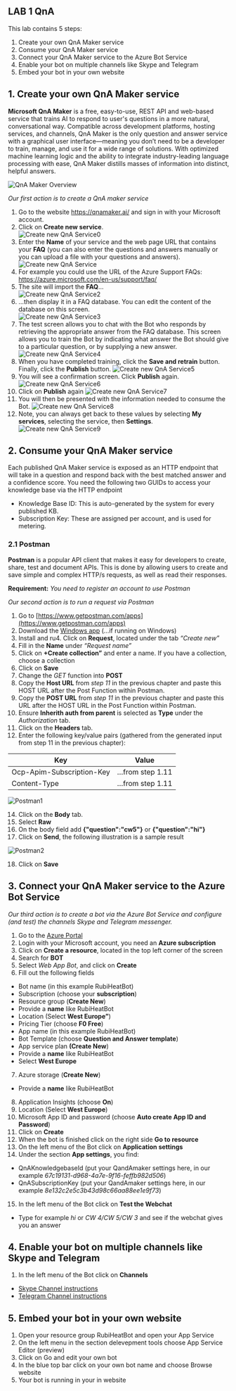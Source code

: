 ## LAB 1 QnA
This lab contains 5 steps:
1.	Create your own QnA Maker service
2. Consume your QnA Maker service
3.	Connect your QnA Maker service to the Azure Bot Service 
4.	Enable your bot on multiple channels like Skype and Telegram
5.	Embed your bot in your own website

## 1. Create your own QnA Maker service

**Microsoft QnA Maker** is a free, easy-to-use, REST API and web-based service that trains AI to respond to user's questions in a more natural, conversational way. Compatible across development platforms, hosting services, and channels, QnA Maker is the only question and answer service with a graphical user interface—meaning you don’t need to be a developer to train, manage, and use it for a wide range of solutions.
With optimized machine learning logic and the ability to integrate industry-leading language processing with ease, QnA Maker distills masses of information into distinct, helpful answers.

![QnA Maker Overview](https://github.com/Rubicon-BV/GlobalAzureBootcamp2018/blob/master/Lab1/Pics/botFrameworkArch.png)

_Our first action is to create a QnA maker service_
1. Go to the website https://qnamaker.ai/ and sign in with your Microsoft account.
2. Click on **Create new service**.  
![Create new QnA Service0](https://github.com/Rubicon-BV/GlobalAzureBootcamp2018/blob/master/Lab1/Pics/CreateQnAService0.png)
3. Enter the **Name** of your service and the web page URL that contains your **FAQ** (you can also enter the questions and answers manually or you can upload a file with your questions and answers).  
![Create new QnA Service](https://github.com/Rubicon-BV/GlobalAzureBootcamp2018/blob/master/Lab1/Pics/CreateQnAService.png)
4. For example you could use the URL of the Azure Support FAQs: https://azure.microsoft.com/en-us/support/faq/
5. The site will import the **FAQ**…  
![Create new QnA Service2](https://github.com/Rubicon-BV/GlobalAzureBootcamp2018/blob/master/Lab1/Pics/CreateQnAService2.png)
6. ...then display it in a FAQ database. You can edit the content of the database on this screen.  
![Create new QnA Service3](https://github.com/Rubicon-BV/GlobalAzureBootcamp2018/blob/master/Lab1/Pics/CreateQnAService3.png)
7. The test screen allows you to chat with the Bot who responds by retrieving the appropriate answer from the FAQ database. This screen allows you to train the Bot by indicating what answer the Bot should give to a particular question, or by supplying a new answer.  
![Create new QnA Service4](https://github.com/Rubicon-BV/GlobalAzureBootcamp2018/blob/master/Lab1/Pics/CreateQnAService4.png)
8. When you have completed training, click the **Save and retrain** button. Finally, click the **Publish** button.
![Create new QnA Service5](https://github.com/Rubicon-BV/GlobalAzureBootcamp2018/blob/master/Lab1/Pics/CreateQnAService5.png)
9. You will see a confirmation screen. Click **Publish** again.  
![Create new QnA Service6](https://github.com/Rubicon-BV/GlobalAzureBootcamp2018/blob/master/Lab1/Pics/CreateQnAService6.png)
10. Click on **Publish** again
![Create new QnA Service7](https://github.com/Rubicon-BV/GlobalAzureBootcamp2018/blob/master/Lab1/Pics/CreateQnAService7.png)
11. You will then be presented with the information needed to consume the Bot.
![Create new QnA Service8](https://github.com/Rubicon-BV/GlobalAzureBootcamp2018/blob/master/Lab1/Pics/CreateQnAService8.png)
12. Note, you can always get back to these values by selecting **My services**, selecting the service, then **Settings**.
![Create new QnA Service9](https://github.com/Rubicon-BV/GlobalAzureBootcamp2018/blob/master/Lab1/Pics/CreateQnAService9.png)

## 2. Consume your QnA Maker service
Each published QnA Maker service is exposed as an HTTP endpoint that will take in a question and respond back with the best matched answer and a confidence score. You need the following two GUIDs to access your knowledge base via the HTTP endpoint
* Knowledge Base ID: This is auto-generated by the system for every published KB.  
* Subscription Key: These are assigned per account, and is used for metering.
 
### 2.1 Postman

**Postman** is a popular API client that makes it easy for developers to create, share, test and document APIs. This is done by allowing users to create and save simple and complex HTTP/s requests, as well as read their responses. 

**Requirement:** _You need to register an account to use Postman_
 
_Our second action is to run a request via Postman_
1. Go to [https://www.getpostman.com/apps](https://www.getpostman.com/apps)
2. Download the [Windows app](https://www.getpostman.com/apps) (…if running on Windows)
3. Install and ru4.	Click on **Request**, located under the tab _“Create new”_
5.	Fill in the **Name** under _“Request name”_
6. Click on **+Create collection”** and enter a name. If you have a collection, choose a collection
7. Click on **Save**
8. Change the _GET_ function into **POST**
9. Copy the **Host URL** from _step 11_ in the previous chapter and paste this HOST URL after the Post Function within Postman.
10. Copy the **POST URL** from _step 11_ in the previous chapter and paste this URL after the HOST URL in the Post Function within Postman.
11. Ensure **Inherith auth from parent** is selected as **Type** under the _Authorization_ tab.
12. Click on the **Headers** tab.
13. Enter the following key/value pairs (gathered from the generated input from step 11 in the previous chapter):

| Key | Value |
| --- | --- |
| Ocp-Apim-Subscription-Key | …from step 1.11 |
| Content-Type | …from step 1.11 |

 ![Postman1](https://github.com/Rubicon-BV/GlobalAzureBootcamp2018/blob/master/Lab1/Pics/Postman1.png)

14. Click on the **Body** tab.
15. Select **Raw**
16. On the body field add **{"question":"cw5"}** or **{"question":"hi"}**
17. Click on **Send**, the following illustration is a sample result

 ![Postman2](https://github.com/Rubicon-BV/GlobalAzureBootcamp2018/blob/master/Lab1/Pics/Postman2.png)
 
18.	Click on **Save**

## 3. Connect your QnA Maker service to the Azure Bot Service 

_Our third action is to create a bot via the Azure Bot Service and configure (and test) the channels Skype and Telegram messenger._

1. Go to the [Azure Portal](https://portal.azure.com/)
2. Login with your Microsoft account, you need an **Azure subscription**
3. Click on **Create a resource**, located in the top left corner of the screen
4. Search for **BOT**
5. Select _Web App Bot_, and click on **Create**
6. Fill out the following fields
* Bot name (in this example RubiHeatBot)
* Subscription (choose your **subscription**)
* Resource group (**Create New**)
* Provide a **name** like RubiHeatBot
* Location (Select **West Europe”**)
* Pricing Tier (choose **F0 Free**)
* App name (in this example RubiHeatBot)
* Bot Template (choose **Question and Answer template**)
* App service plan **(Create New**)
* Provide a **name** like RubiHeatBot 
* Select **West Europe**
7. Azure storage (**Create New**)
* Provide a **name** like RubiHeatBot
8. Application Insights (choose **On**)
9. Location (Select **West Europe**)
10. Microsoft App ID and password (choose **Auto create App ID and Password**)
11. Click on **Create**
12. When the bot is finished click on the right side **Go to resource**
13. On the left menu of the Bot click on **Application settings**
14. Under the section **App settings**, you find:
* QnAKnowledgebaseId (put your QandAmaker settings here, in our example _67c19131-d968-4a7e-9f16-feffb982d506_)
* QnASubscriptionKey (put your QandAmaker settings here, in our example _8e132c2e5c3b43d98c66aa88ee1e9f73_)
15. In the left menu of the Bot click on **Test the Webchat**
* Type for example _hi_ or _CW 4/CW 5/CW 3_ and see if the webchat gives you an answer

## 4. Enable your bot on multiple channels like Skype and Telegram
1. In the left menu of the Bot click on **Channels**
* [Skype Channel instructions](https://docs.microsoft.com/en-us/azure/bot-service/bot-service-channel-connect-skype)
* [Telegram Channel instructions](https://docs.microsoft.com/en-us/azure/bot-service/bot-service-channel-connect-telegram)

## 5. Embed your bot in your own website
1. Open your resource group RubiHeatBot and open your App Service
2.	On the left menu in the section delevepment tools choose App Service Editor (preview)
3.	Click on Go and edit your own bot
4.	In the blue top bar click on your own bot name and choose Browse website
5. Your bot is running in your in website

